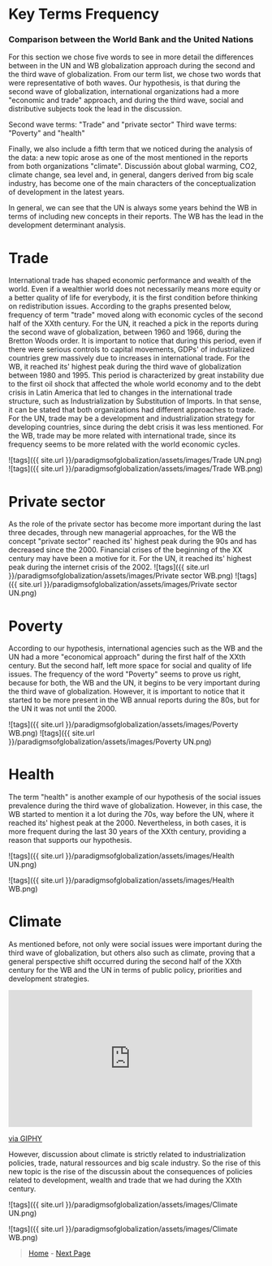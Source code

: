 # Key Terms Frequency 

### **Comparison between the World Bank and the United Nations**

For this section we chose five words to see in more detail the differences between in the UN and WB globalization approach during the second and the third wave of globalization. From our term list, we chose two words that were representative of both waves. Our hypothesis, is that during the second wave of globalization, international organizations had a more "economic and trade" approach, and during the third wave, social and distributive subjects took the lead in the discussion. 

Second wave terms: "Trade" and "private sector"
Third wave terms: "Poverty" and "health"

Finally, we also include a fifth term that we noticed during the analysis of the data: a new topic arose as one of the most mentioned in the reports from both organizations "climate". Discussión about global warming, CO2, climate change, sea level and, in general, dangers derived from big scale industry, has become one of the main characters of the conceptualization of development in the latest years. 

In general, we can see that the UN is always some years behind the WB in terms of including new concepts in their reports. The WB has the lead in the development determinant analysis. 


# Trade
International trade has shaped economic performance and wealth of the world. 
Even if a wealthier world does not necessarily means more equity or a better quality of life for everybody, 
it is the first condition before thinking on redistribution issues. 
According to the graphs presented below, frequency of term "trade" moved along with economic cycles of the second half of the XXth century.
For the UN, it reached a pick in the reports during the second wave of globalization, between 1960 and 1966, during the Bretton Woods order. 
It is important to notice that during this period, even if there were serious controls to capital movements, GDPs' of industrialized 
countries grew massively due to increases in international trade. 
For the WB, it reached its' highest peak during the third wave of globalization between 1980 and 1995. This period is characterized by 
great instability due to the first oil shock that affected the whole world economy and to the debt crisis in Latin America that led to 
changes in the international trade structure, such as Industrialization by Substitution of Imports.
In that sense, it can be stated that both organizations had different approaches to trade. For the UN, trade may be a 
development and industrialization strategy for developing countries, since during the debt crisis it was less mentioned. For the WB, trade 
may be more related with international trade, since its frequency seems to be more related with the world economic cycles. 

![tags]({{ site.url }}/paradigmsofglobalization/assets/images/Trade UN.png)
![tags]({{ site.url }}/paradigmsofglobalization/assets/images/Trade WB.png)

# **Private sector**
As the role of the private sector has become more important during the last three decades, through new managerial approaches, for the WB
the concept "private sector" reached its' highest peak during the 90s and has decreased since the 2000. Financial crises of the beginning 
of the XX century may have been a motive for it. For the UN, it reached its' highest peak during the internet crisis of the 2002.
![tags]({{ site.url }}/paradigmsofglobalization/assets/images/Private sector WB.png)
![tags]({{ site.url }}/paradigmsofglobalization/assets/images/Private sector UN.png)

# **Poverty**
According to our hypothesis, international agencies such as the WB and the UN had a more "economical approach" during 
the first half of the XXth century. But the second half, left more space for social and quality of life issues. 
The frequency of the word "Poverty" seems to prove us right, because for both, the WB and the UN, it begins to be very important during
the third wave of globalization. However, it is important to notice that it started to be more present in the WB annual reports during the 80s,
but for the UN it was not until the 2000.  

![tags]({{ site.url }}/paradigmsofglobalization/assets/images/Poverty WB.png)
![tags]({{ site.url }}/paradigmsofglobalization/assets/images/Poverty UN.png)



# **Health**
The term "health" is another example of our hypothesis of the social issues prevalence during the third wave of globalization. 
However, in this case, the WB started to mention it a lot during the 70s, way before the UN, where it reached its' highest peak at the 2000.
Nevertheless, in both cases, it is more frequent during the last 30 years of the XXth century, providing a reason that supports our hypothesis.

![tags]({{ site.url }}/paradigmsofglobalization/assets/images/Health UN.png)

![tags]({{ site.url }}/paradigmsofglobalization/assets/images/Health WB.png)


# **Climate**
As mentioned before, not only were social issues were important during the third wave of globalization, but others also such as climate, proving that a general perspective shift occurred during the second half of the XXth century for the WB and the UN  in terms of public policy, priorities and development strategies. 


<iframe src="https://giphy.com/embed/l1J9IIz6tHJ4YnFFC" width="480" height="270" frameBorder="0" class="giphy-embed" allowFullScreen></iframe><p><a href="https://giphy.com/gifs/earthjustice-trees-l1J9IIz6tHJ4YnFFC">via GIPHY</a></p>

However, discussion about climate is strictly related to industrialization policies, trade, natural ressources and big scale industry. So the rise of this new topic is the rise of the discussin about the consequences of policies related to development, wealth and trade that we had during the XXth century. 

![tags]({{ site.url }}/paradigmsofglobalization/assets/images/Climate UN.png)


![tags]({{ site.url }}/paradigmsofglobalization/assets/images/Climate WB.png)





> [Home](index.md) - [Next Page](Demography.md)
